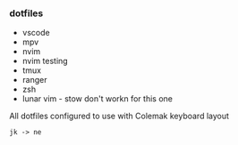 ### dotfiles
- vscode
- mpv
- nvim
- nvim testing
- tmux
- ranger
- zsh
- lunar vim - stow don't workn for this one

All dotfiles configured to use with Colemak keyboard layout 

```jk -> ne``` 
